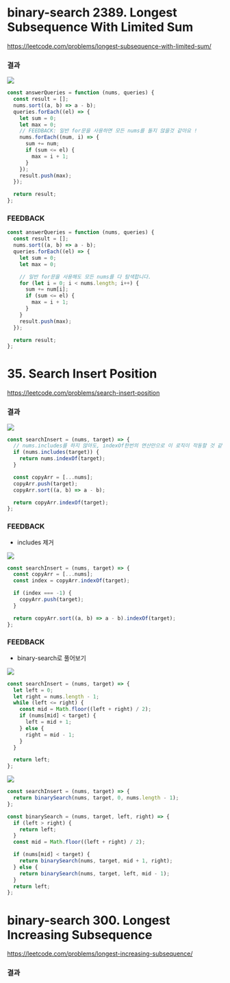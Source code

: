 # binary-search 2389. Longest Subsequence With Limited Sum

https://leetcode.com/problems/longest-subsequence-with-limited-sum/

### 결과

![](https://velog.velcdn.com/images/nsunny0908/post/0b282ddd-9ecf-491a-8c23-a8c428ca7d3e/image.png)

```js
const answerQueries = function (nums, queries) {
  const result = [];
  nums.sort((a, b) => a - b);
  queries.forEach((el) => {
    let sum = 0;
    let max = 0;
    // FEEDBACK: 일반 for문을 사용하면 모든 nums를 돌지 않을것 같아요 !
    nums.forEach((num, i) => {
      sum += num;
      if (sum <= el) {
        max = i + 1;
      }
    });
    result.push(max);
  });

  return result;
};
```

### FEEDBACK

```js
const answerQueries = function (nums, queries) {
  const result = [];
  nums.sort((a, b) => a - b);
  queries.forEach((el) => {
    let sum = 0;
    let max = 0;

    // 일반 for문을 사용해도 모든 nums를 다 탐색합니다.
    for (let i = 0; i < nums.length; i++) {
      sum += num[i];
      if (sum <= el) {
        max = i + 1;
      }
    }
    result.push(max);
  });

  return result;
};
```

# 35. Search Insert Position

https://leetcode.com/problems/search-insert-position

### 결과

![](https://velog.velcdn.com/images/nsunny0908/post/9ad09d4d-4a54-4a62-8363-43dfa56540a6/image.png)

<!-- FEEDBACK: binary-search로 풀어보는건 어떠신지요 -->

```js
const searchInsert = (nums, target) => {
  // nums.includes를 하지 않아도, indexOf한번의 연산만으로 이 로직이 작동할 것 같습니다 !
  if (nums.includes(target)) {
    return nums.indexOf(target);
  }

  const copyArr = [...nums];
  copyArr.push(target);
  copyArr.sort((a, b) => a - b);

  return copyArr.indexOf(target);
};
```

### FEEDBACK

- includes 제거

![](https://velog.velcdn.com/images/nsunny0908/post/85870c53-f9e5-4cb7-be75-f8654bd89932/image.png)

```js
const searchInsert = (nums, target) => {
  const copyArr = [...nums];
  const index = copyArr.indexOf(target);

  if (index === -1) {
    copyArr.push(target);
  }

  return copyArr.sort((a, b) => a - b).indexOf(target);
};
```

### FEEDBACK

- binary-search로 풀어보기

![](https://velog.velcdn.com/images/nsunny0908/post/7057ceac-380a-4e87-9c78-42c655e74895/image.png)

```js
const searchInsert = (nums, target) => {
  let left = 0;
  let right = nums.length - 1;
  while (left <= right) {
    const mid = Math.floor((left + right) / 2);
    if (nums[mid] < target) {
      left = mid + 1;
    } else {
      right = mid - 1;
    }
  }

  return left;
};
```

![](https://velog.velcdn.com/images/nsunny0908/post/9fb96165-331c-4ed8-9e23-4a8edcf589ab/image.png)

```js
const searchInsert = (nums, target) => {
  return binarySearch(nums, target, 0, nums.length - 1);
};

const binarySearch = (nums, target, left, right) => {
  if (left > right) {
    return left;
  }
  const mid = Math.floor((left + right) / 2);

  if (nums[mid] < target) {
    return binarySearch(nums, target, mid + 1, right);
  } else {
    return binarySearch(nums, target, left, mid - 1);
  }
  return left;
};
```

# binary-search 300. Longest Increasing Subsequence

https://leetcode.com/problems/longest-increasing-subsequence/

### 결과

```js

```
